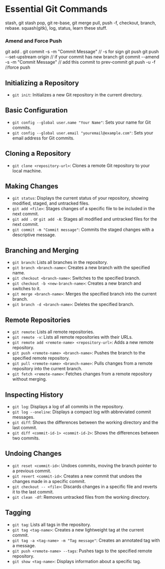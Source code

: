 # Essential Git Commands
stash, git stash pop, git re-base, git merge
pull, push -f, checkout, branch, rebase. squash(gitk), log, status, learn these stuff.

### Amend and Force Push
git add .
git commit -s -m "Commit Message" // -s for sign 
git push
git push --set-upstream origin <newbranch>   // if your commit has new branch
git commit --amend -s -m "Commit Message" // add this commit to prev-commit
git push -u -f //force push




## Initializing a Repository
- `git init`: Initializes a new Git repository in the current directory.

## Basic Configuration
- `git config --global user.name "Your Name"`: Sets your name for Git commits.
- `git config --global user.email "youremail@example.com"`: Sets your email address for Git commits.

## Cloning a Repository
- `git clone <repository-url>`: Clones a remote Git repository to your local machine.

## Making Changes
- `git status`: Displays the current status of your repository, showing modified, staged, and untracked files.
- `git add <file>`: Stages changes of a specific file to be included in the next commit.
- `git add .` or `git add -A`: Stages all modified and untracked files for the next commit.
- `git commit -m "Commit message"`: Commits the staged changes with a descriptive message.

## Branching and Merging
- `git branch`: Lists all branches in the repository.
- `git branch <branch-name>`: Creates a new branch with the specified name.
- `git checkout <branch-name>`: Switches to the specified branch.
- `git checkout -b <new-branch-name>`: Creates a new branch and switches to it.
- `git merge <branch-name>`: Merges the specified branch into the current branch.
- `git branch -d <branch-name>`: Deletes the specified branch.

## Remote Repositories
- `git remote`: Lists all remote repositories.
- `git remote -v`: Lists all remote repositories with their URLs.
- `git remote add <remote-name> <repository-url>`: Adds a new remote repository.
- `git push <remote-name> <branch-name>`: Pushes the branch to the specified remote repository.
- `git pull <remote-name> <branch-name>`: Pulls changes from a remote repository into the current branch.
- `git fetch <remote-name>`: Fetches changes from a remote repository without merging.

## Inspecting History
- `git log`: Displays a log of all commits in the repository.
- `git log --oneline`: Displays a compact log with abbreviated commit messages.
- `git diff`: Shows the differences between the working directory and the last commit.
- `git diff <commit-id-1> <commit-id-2>`: Shows the differences between two commits.

## Undoing Changes
- `git reset <commit-id>`: Undoes commits, moving the branch pointer to a previous commit.
- `git revert <commit-id>`: Creates a new commit that undoes the changes made in a specific commit.
- `git checkout -- <file>`: Discards changes in a specific file and reverts it to the last commit.
- `git clean -df`: Removes untracked files from the working directory.

## Tagging
- `git tag`: Lists all tags in the repository.
- `git tag <tag-name>`: Creates a new lightweight tag at the current commit.
- `git tag -a <tag-name> -m "Tag message"`: Creates an annotated tag with a message.
- `git push <remote-name> --tags`: Pushes tags to the specified remote repository.
- `git show <tag-name>`: Displays information about a specific tag.